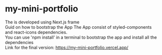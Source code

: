 # my-mini-portfolio
The is developed using Next.js frame
<br/>
Guid on how to bootstrap the App
The App consist of styled-components and react-icons dependencies.
<br/>
You can use 'npm install' in a terminal to bootstrap the app and install all the dependencies
<br/>
Link for the final version: https://my-mini-portfolio.vercel.app/
